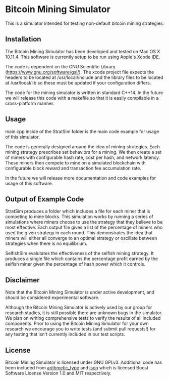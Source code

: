 Bitcoin Mining Simulator
=======

This is a simulator intended for testing non-default bitcoin mining strategies.

Installation
------------

The Bitcoin Mining Simulator has been developed and tested on Mac OS X 10.11.4.
This software is currently setup to be run using Apple's Xcode IDE.

The code is dependent on the GNU Scientific Library (https://www.gnu.org/software/gsl/).
The xcode project file expects the headers to be located at /usr/local/include and the
library files to be located at /usr/local/lib so these must be updated if your
configuration differs.

The code for the mining simulator is written in standard C++14. In the future we will
release this code with a makefile so that it is easily compilable in a
cross-platform manner.

Usage
-----------

main.cpp inside of the StratSim folder is the main code example
for usage of this simulator.

The code is generally designed around the idea of mining strategies. Each
mining strategy prescribes set behaviors for a mining. We then create a set of
miners with configurable hash rate, cost per hash, and network latency. These
miners then compete to mine on a simulated blockchain with configurable block
reward and transaction fee accumulation rate.

In the future we will release more documentation and code examples for usage
of this software.

Output of Example Code
------------------------
StratSim produces a folder which includes a file for each miner that is competing
to mine blocks. This simulation works by running a series of simulations where
miners choose to use the strategy that they believe to be most effective. Each
output file gives a list of the percentage of miners who used the given strategy
in each round. This demonstrates the idea that miners will either all converge to
an optimal strategy or oscillate between strategies when there is no equilibrium.

SelfishSim evalutates the effectiveness of the selfish mining strategy. It
produces a single file which contains the percentage profit earned by the
selfish miner given the percentage of hash power which it controls. 

Disclaimer
-----------

Note that the Bitcoin Mining Simulator is under active development, and should
be considered experimental software.

Although the Bitcoin Mining Simulator is actively used by our group for research
studies, it is still possible there are unknown bugs in the simulator. We plan on 
writing comprehensive tests to verify the results of all included components.
Prior to using the Bitcoin Mining Simulator for your own research we encourage
you to write tests (and submit pull requests!) for any testing that isn't
currently included in our test scripts.

License
-------

Bitcoin Mining Simulator is licensed under GNU GPLv3. Additional code has been included from
[arithmetic_type](https://github.com/gnzlbg/arithmetic_type) and [json](https://github.com/nlohmann/json) which is licensed Boost Software License Version 1.0 and MIT respectively.
